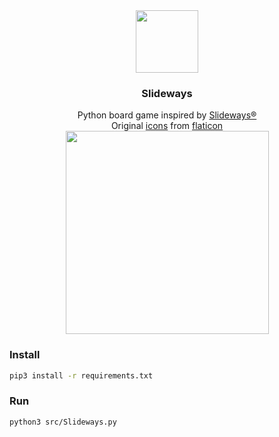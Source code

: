 <div align="center">
  <img
    src="https://github.com/etoome/Slideways/blob/main/images/icon.png"
    width="100px"
  />
</div>

<h3 align="center">Slideways</h3>

<div align="center">
  Python board game inspired by
  <a href="https://rnrgames.com/slideways" title="Slideways">Slideways®</a>
</div>

<div align="center">
  Original
  <a
    href="https://github.com/Progitiel/Slideways/blob/main/images"
    title="icons"
    >icons</a
  >
  from
  <a href="https://www.flaticon.com/" title="Flaticon">flaticon</a>
</div>

<div align="center">
  <img width="325" src="https://github.com/etoome/Slideways/blob/main/screenshots/game_player_easy.png">
</div>

### Install

```bash
pip3 install -r requirements.txt
```

### Run

```bash
python3 src/Slideways.py
```

